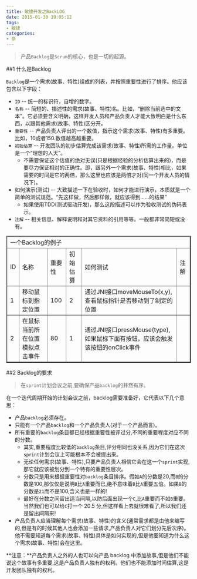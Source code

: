 ```yaml
---
title: 敏捷开发之BackLOG
date: 2015-01-30 19:05:12
tags: 
- 敏捷
categories: 
- 杂
---
```


> 产品`Backlog`是`Scrum`的核心，也是一切的起源。

##1 什么是Backlog

`Backlog`是一个需求(故事、特性)组成的列表，并按照重要性进行了排序。他应该包含以下字段：

* `ID` -- 统一的标识符，自增的数字。
* `名称` -- 简短的、描述性的需求(故事、特性)名。比如，“删除当前选中的文本”。它必须要含义明确，这样开发人员和产品负责人才能大致明白是什么东西，以跟其他需求(故事、特性)区分开。
* `重要性` -- 产品负责人评出的一个数值，指示这个需求(故事、特性)有多重要。比如，10或者150.数值越高越重要。
* `初始估算` -- 开发团队的初步估算完成该需求(故事、特性)所需的工作量。单位是一个“理想的人天”。
    * 不需要保证这个估值的绝对无误(只是根据经验的分析估算出来的)，而是要尽力保证相对的正确性。即，跟另外一个需求(故事、特性)相比，如果需要的时间是它的两倍，那么这里也应该是两倍才对(同一个开发人员的情况下)。
* 如何演示(测试) -- 大致描述一下在验收时，如何才能进行演示，本质就是一个简单的测试规范。“先这样做，然后那样做，就应该得到……的结果”
    * 如果使用TDD(测试驱动开发)，那么这段描述可以作为验收测试的伪码表示。
* `注解` -- 相关信息、解释说明和对其它资料的引用等等。一般都非常简短或没有。

<table border="2">
    <thead>
        <tr><td colspan=6>一个Backlog的例子</td></tr>
        <tr>
            <td>ID</td>
            <td>名称</td>
            <td>重要性</td>
            <td>初始估算</td>
            <td>如何测试</td>
            <td>注解</td>
        </tr>
    </thead>
    <tbody>
        <tr>
            <td>1</td>
            <td>移动鼠标到指定位置</td>
            <td>100</td>
            <td>2</td>
            <td>通过JNI接口moveMouseTo(x,y),查看鼠标指针是否移动到了制定的位置</td>
            <td></td>
        </tr>
        <tr>
            <td>2</td>
            <td>在鼠标当前所在位置模拟点击事件</td>
            <td>80</td>
            <td>1</td>
            <td>通过JNI接口pressMouse(type),如果鼠标下面有按钮，应该会触发该按钮的onClick事件</td>
            <td></td>
        </tr>
    <tbody>
</table>

##2 Backlog的要求

> 在`sprint`计划会议之前,要确保产品`backlog`的井然有序。

在一个迭代周期开始的计划会议之前，backlog需要准备好，它代表以下几个意思：

* 产品`backlog`必须存在。
* 只能有一个产品`backlog`和一个产品负责人(对于一个产品而言)。
* 所有重要的`backlog`条目都已经根据重要性被评过分,不同的重要程度对应不同的分数。
    * 其实,重要程度比较低的`backlog`条目,评分相同也没关系,因为它们在这次`sprint`计划会议上可能根本不会被提出来。
    * 无论任何需求(故事、特性),只要产品负责人相信它会在这一个`sprint`实现,那它就应该被划分到一个特有的重要性层次。
    * 分数只是用来根据重要性对`backlog`条目排序。假如`A`的分数是20,而`B`的分数是100,那仅仅是说明`B`比`A`重要而已,绝不意味着`B`比`A`重要五倍。如果`B`的分数是`21`而不是100,含义也是一样的!
    * 最好在分数之间留出适当间隔,以防后面出现一个`C`,比`A`重要而不如`B`重要。当然我们也可以给`C`打一个 20.5 分,但这样看上去就很难看了,所以我们还是留出间隔来!
* 产品负责人应当理解每个需求(故事、特性)的含义(通常需求都是由他来编写的,但是有的时候其他人也会添加一些请求,产品负责人对它们划分先后次序)。他不需要知道每个需求(故事、特性)具体是如何实现的,但是他要知道为什么这个需求(故事、特性)会在这里。

**注意：**产品负责人之外的人也可以向产品 backlog 中添加故事,但是他们不能说这个故事有多重要,这是产品负责人独有的权利。他们也不能添加时间估算,这是开发团队独有的权利。